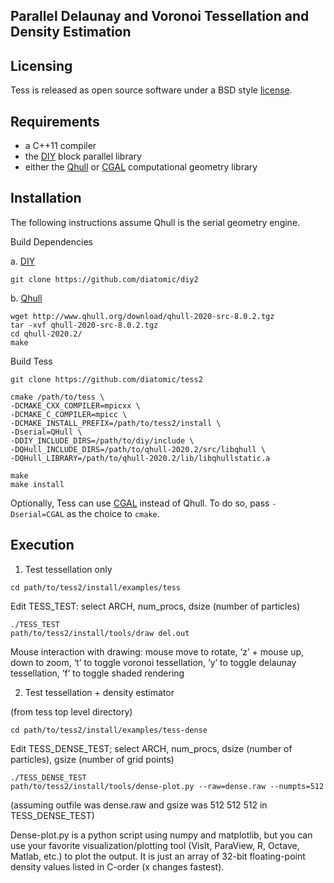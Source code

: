 ## Parallel Delaunay and Voronoi Tessellation and Density Estimation

## Licensing

Tess is released as open source software under a BSD style [license](./COPYING).

## Requirements

- a C++11 compiler
- the [DIY](https://github.com/diatomic/diy) block parallel library
- either the [Qhull](http://qhull.org/) or [CGAL](http://www.cgal.org/) computational geometry library

## Installation

The following instructions assume Qhull is the serial geometry engine.

Build Dependencies

a. [DIY](https://github.com/diatomic/diy)

```
git clone https://github.com/diatomic/diy2
```

b. [Qhull](http://qhull.org/)

```
wget http://www.qhull.org/download/qhull-2020-src-8.0.2.tgz
tar -xvf qhull-2020-src-8.0.2.tgz
cd qhull-2020.2/
make
```

Build Tess

```
git clone https://github.com/diatomic/tess2

cmake /path/to/tess \
-DCMAKE_CXX_COMPILER=mpicxx \
-DCMAKE_C_COMPILER=mpicc \
-DCMAKE_INSTALL_PREFIX=/path/to/tess2/install \
-Dserial=QHull \
-DDIY_INCLUDE_DIRS=/path/to/diy/include \
-DQHull_INCLUDE_DIRS=/path/to/qhull-2020.2/src/libqhull \
-DQHull_LIBRARY=/path/to/qhull-2020.2/lib/libqhullstatic.a

make
make install
```

Optionally, Tess can use [CGAL](http://www.cgal.org/) instead of Qhull. To do so,
pass `-Dserial=CGAL` as the choice to `cmake`.

## Execution

1. Test tessellation only

```
cd path/to/tess2/install/examples/tess
```

Edit TESS_TEST: select ARCH, num_procs, dsize (number of particles)

```
./TESS_TEST
path/to/tess2/install/tools/draw del.out
```

Mouse interaction with drawing: mouse move to rotate, ‘z’ + mouse up, down to zoom, ‘t’ to toggle voronoi tessellation, ‘y’ to toggle delaunay tessellation, ‘f’ to toggle shaded rendering

2. Test tessellation + density estimator

(from tess top level directory)

```
cd path/to/tess2/install/examples/tess-dense
```

Edit TESS_DENSE_TEST; select ARCH, num_procs, dsize (number of particles), gsize (number of grid points)

```
./TESS_DENSE_TEST
path/to/tess2/install/tools/dense-plot.py --raw=dense.raw --numpts=512
```
(assuming outfile was dense.raw and gsize was 512 512 512 in TESS_DENSE_TEST)

Dense-plot.py is a python script using numpy and matplotlib, but you can use your favorite visualization/plotting tool (VisIt, ParaView, R, Octave, Matlab, etc.) to plot the output. It is just an array of 32-bit floating-point density values listed in C-order (x changes fastest).
